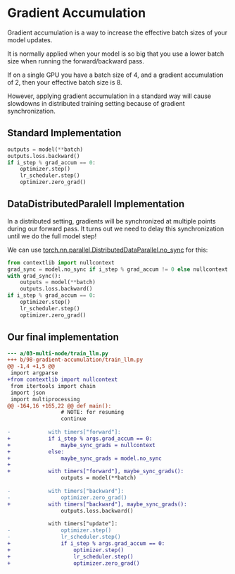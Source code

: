 # Gradient Accumulation

Gradient accumulation is a way to increase the effective batch sizes of your model updates.

It is normally applied when your model is so big that you use a lower batch size when running the forward/backward pass.

If on a single GPU you have a batch size of 4, and a gradient accumulation of 2, then your effective batch size is 8. 

However, applying gradient accumulation in a standard way will cause slowdowns in distributed training setting because of gradient synchronization.

## Standard Implementation

```python
outputs = model(**batch)
outputs.loss.backward()
if i_step % grad_accum == 0:
    optimizer.step()
    lr_scheduler.step()
    optimizer.zero_grad()
```

## DataDistributedParalell Implementation

In a distributed setting, gradients will be synchronized at multiple points during our forward pass. It turns out we need to delay this synchronization until we do the full model step!

We can use [torch.nn.parallel.DistributedDataParallel.no_sync](https://pytorch.org/docs/stable/generated/torch.nn.parallel.DistributedDataParallel.html#torch.nn.parallel.DistributedDataParallel.no_sync) for this:

```python
from contextlib import nullcontext
grad_sync = model.no_sync if i_step % grad_accum != 0 else nullcontext
with grad_sync():
    outputs = model(**batch)
    outputs.loss.backward()
if i_step % grad_accum == 0:
    optimizer.step()
    lr_scheduler.step()
    optimizer.zero_grad()
```

## Our final implementation

```diff
--- a/03-multi-node/train_llm.py
+++ b/98-gradient-accumulation/train_llm.py
@@ -1,4 +1,5 @@
 import argparse
+from contextlib import nullcontext
 from itertools import chain
 import json
 import multiprocessing
@@ -164,16 +165,22 @@ def main():
                 # NOTE: for resuming
                 continue
 
-            with timers["forward"]:
+            if i_step % args.grad_accum == 0:
+                maybe_sync_grads = nullcontext
+            else:
+                maybe_sync_grads = model.no_sync
+
+            with timers["forward"], maybe_sync_grads():
                 outputs = model(**batch)
 
-            with timers["backward"]:
-                optimizer.zero_grad()
+            with timers["backward"], maybe_sync_grads():
                 outputs.loss.backward()
 
             with timers["update"]:
-                optimizer.step()
-                lr_scheduler.step()
+                if i_step % args.grad_accum == 0:
+                    optimizer.step()
+                    lr_scheduler.step()
+                    optimizer.zero_grad()
```